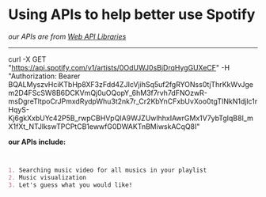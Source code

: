 # Using APIs to help better use Spotify

_our APIs are from [Web API Libraries](https://developer.spotify.com/documentation/web-api/libraries/#libraries)_

------
curl -X GET "https://api.spotify.com/v1/artists/0OdUWJ0sBjDrqHygGUXeCF" -H "Authorization: Bearer BQALMyszvHciKTbHp8XF3zFdd4ZJIcVjihSq5uf2fgRYONss0tjThrKkWvJgem2D4FScSW8B6DCKVmQj0uOQopY_6hM3f7rvh7dFNOzwR-msDgreTltpoCrJPmxdRydpWhu3t2nk7r_Cr2KbYnCFxbUvXoo0tgTINkN1djlc1rHqyS-Kj6gkXxbUYc42P5B_rwpCBHVpQIA9WJZUwlhhxIAwrGMx1V7ybTgIqB8I_mX1fXt_NTJlkswTPCPtCB1ewwfG0DWAKTnBMiwskACqQ8I"

**our APIs include:**


```markdown


1. Searching music video for all musics in your playlist
2. Music visualization
3. Let's guess what you would like!



```



